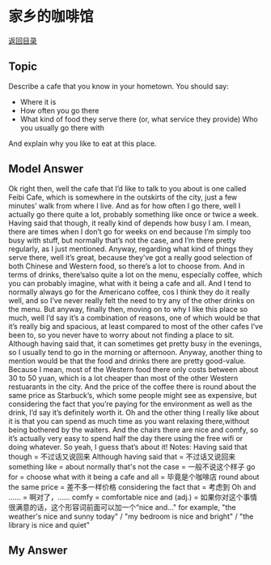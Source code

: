 # 家乡的咖啡馆
[返回目录](README.md)
## Topic
Describe a cafe that you know in your hometown. You should say:
- Where it is
- How often you go there
- What kind of food they serve there (or, what service they provide) Who you usually go there with

And explain why you like to eat at this place.
## Model Answer
Ok right then, well the cafe that I’d like to talk to you about is one called Feibi Cafe, which is somewhere in the outskirts of the city, just a few minutes’ walk from where I live.
And as for how often I go there, well I actually go there quite a lot, probably something like once or twice a week. Having said that though, it really kind of depends how busy I am. I mean, there are times when I don’t go for weeks on end because I’m simply too busy with stuff, but normally that’s not the case, and I’m there pretty regularly, as I just mentioned.
Anyway, regarding what kind of things they serve there, well it’s great, because they’ve got a really good selection of both Chinese and Western food, so there’s a lot to choose from. And in terms of drinks, there’salso quite a lot on the menu, especially coffee, which you can probably imagine, what with it being a cafe and all. And I tend to normally always go for the Americano coffee, cos I think they do it really well, and so I’ve never really felt the need to try any of the other drinks on the menu.
But anyway, finally then, moving on to why I like this place so much, well I’d say it’s a combination of reasons, one of which would be that it’s really big and spacious, at least compared to most of the other cafes I’ve been to, so you never have to worry about not finding a place to sit. Although having said that, it can sometimes get pretty busy in the evenings, so I usually tend to go in the morning or afternoon. Anyway, another thing to mention would be that the food and drinks there are pretty good-value. Because I mean, most of the Western food there only costs between about 30 to 50 yuan, which is a lot cheaper than most of the other Western restuarants in the city. And the price of the coffee there is round about the same price as Starbuck’s, which some people might see as expensive, but considering the fact that you’re paying for the environment as well as the drink, I’d say it’s definitely worth it.
Oh and the other thing I really like about it is that you can spend as much time as you want relaxing there,without being bothered by the waiters. And the chairs there are nice and comfy, so it’s actually very easy to spend half the day there using the free wifi or doing whatever.
So yeah, I guess that’s about it!
Notes:
Having said that though = 不过话又说回来
Although having said that = 不过话又说回来
something like = about
normally that's not the case = 一般不说这个样子
go for = choose
what with it being a cafe and all = 毕竟是个咖啡店
round about the same price = 差不多一样价格
considering the fact that = 考虑到
Oh and ...... = 啊对了，......
comfy = comfortable
nice and (adj.) = 如果你对这个事情很满意的话，这个形容词前面可以加一个“nice and..." for example, "the weather's nice and sunny today" / "my bedroom is nice and bright" / "the library is nice and quiet"

## My Answer

